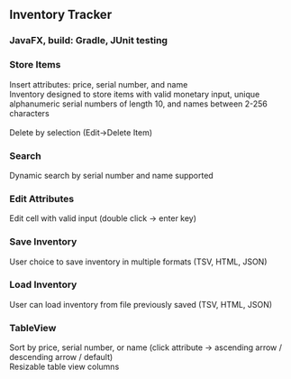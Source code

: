 ## Inventory Tracker 
### JavaFX, build: Gradle, JUnit testing

### Store Items
Insert attributes: price, serial number, and name 
<br/>
Inventory designed to store items with valid monetary input, 
unique alphanumeric serial numbers of length 10, and names between 2-256 characters
<br/>
<br/>
Delete by selection (Edit->Delete Item)
### Search 
Dynamic search by serial number and name supported
### Edit Attributes
Edit cell with valid input (double click -> enter key)
### Save Inventory
User choice to save inventory in multiple formats (TSV, HTML, JSON)
### Load Inventory
User can load inventory from file previously saved (TSV, HTML, JSON)
### TableView
Sort by price, serial number, or name (click attribute -> ascending arrow / descending arrow / default)
<br/>
Resizable table view columns
